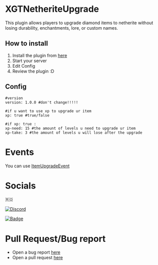 # XGTNetheriteUpgrade

This plugin allows players to upgrade diamond items to netherite without losing durability, enchantments, lore, or
custom names.

## How to install

1. Install the plugin from [here](https://poggit.pmmp.io/ci/XGDavid/XGTNetheriteUpgrade)
2. Start your server
3. Edit Config
4. Review the plugin :D

## Config

    #version
    version: 1.0.0 #don't change!!!!!
    
    #if u want to use xp to upgrade ur item
    xp: true #true/false
    
    #if xp: true :
    xp-need: 15 #the amount of levels u need to upgrade ur item
    xp-take: 3 #the amount of levels u will lose after the upgrade

# Events

You can use [ItemUpgradeEvent]()

# Socials

🇷🇴

[![Discord](https://img.shields.io/discord/689211475537297411?logo=discord)](https://discord.gg/kJTxvAjXrU)

[![Badge](https://forthebadge.com/images/featured/featured-built-with-love.svg)](https://github.com/XGDavid)

# Pull Request/Bug report

- Open a bug report [here](https://github.com/XGDavid/XGTNetheriteUpgrade/issues/new)
- Open a pull request [here](https://github.com/XGDavid/XGTNetheriteUpgrade/pulls)
